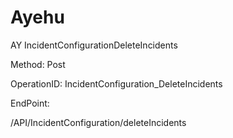#     Ayehu


AY IncidentConfigurationDeleteIncidents

Method: Post

OperationID: IncidentConfiguration_DeleteIncidents

EndPoint:

/API/IncidentConfiguration/deleteIncidents
